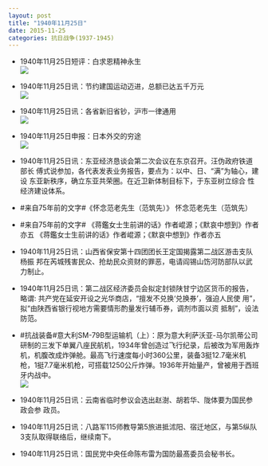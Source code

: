 ```yaml
---
layout: post
title: "1940年11月25日"
date: 2015-11-25
categories: 抗日战争(1937-1945)
---
```


<meta name="referrer" content="no-referrer" />

- 1940年11月25日短评：白求恩精神永生 <br/><img src="https://ww1.sinaimg.cn/large/aca367d8jw1eydms70ladj20g70b7myj.jpg" />

- 1940年11月25日讯：节约建国运动迈进，总额已达五千万元 <br/><img src="https://ww4.sinaimg.cn/large/aca367d8jw1eydl1t81wgj20eh0e0wh4.jpg" />

- 1940年11月25日讯：各省新旧省钞，沪市一律通用 <br/><img src="https://ww1.sinaimg.cn/large/aca367d8jw1eydjavy246j20hf0bemzy.jpg" />

- 1940年11月25日申报：日本外交的穷途 <br/><img src="https://ww2.sinaimg.cn/large/aca367d8jw1eydhkrxdptj20rg0ynh8r.jpg" />

- 1940年11月25日讯：东亚经济恳谈会第二次会议在东京召开。汪伪政府铁道部长 傅式说参加，各代表发表业务报告，要点为：以中、日、“满”为轴心，建设 东亚新秩序，确立东亚共荣圈。在近卫新体制目标下，于东亚树立综合 性经济建设体系。 

- #来自75年前的文字#《怀念范老先生（范筑先）》 怀念范老先生（范筑先） 

- #来自75年前的文字# 《蒋鑑女士生前讲的话》作者崐源；《默哀中想到》作者亦五 《蒋鑑女士生前讲的话》作者崐源；《默哀中想到》作者亦五 

- 1940年11月25日讯：山西省保安第十四团团长王定国揭露第二战区游击支队杨振 邦在芮城残害民众、抢劫民众资财的罪恶，电请阎锡山饬河防部队以武 力制止。 

- 1940年11月25日讯：第二战区经济委员会拟定封锁陕甘宁边区货币的报告，略谓: 共产党在延安开设之光华商店，“擅发不兑换‘兑换券’，强迫人民使 用”，拟“由陕西省银行视地方需要情形酌量发行辅币券，调剂市面以资 抵制”，设法防范。 

- #抗战装备#意大利SM-79B型运输机（上）：原为意大利萨沃亚-马尔凯蒂公司研制的三发下单翼八座民航机，1934年曾创造过飞行纪录，后被改为军用轰炸机，机腹改成炸弹舱。最高飞行速度每小时360公里，装备3挺12.7毫米机枪，1挺7.7毫米机枪，可搭载1250公斤炸弹。1936年开始量产，曾被用于西班牙内战中。 <br/><img src="https://ww3.sinaimg.cn/large/aca367d8jw1eycznvx14yj20bk0art9m.jpg" />

- 1940年11月25日讯：云南省临时参议会选出赵澍、胡若华、陇体要为国民参政会参 政员。 

- 1940年11月25日讯：八路军115师教导第5旅进抵沭阳、宿迁地区，与第5纵队3支队取得联络后，继续南下。 

- 1940年11月25日讯：国民党中央任命陈布雷为国防最髙委员会秘书长。 

